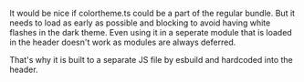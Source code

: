 It would be nice if colortheme.ts could be a part of the regular bundle.
But it needs to load as early as possible and blocking to avoid having white flashes in the dark theme.
Even using it in a seperate module that is loaded in the header doesn't work as modules are always deferred.

That's why it is built to a separate JS file by esbuild and hardcoded into the header.
